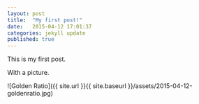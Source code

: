 ```yaml
---
layout: post
title:  "My first post!"
date:   2015-04-12 17:01:37
categories: jekyll update
published: true
---
```

This is my first post.

With a picture.

![Golden Ratio]({{ site.url }}{{ site.baseurl }}/assets/2015-04-12-goldenratio.jpg)